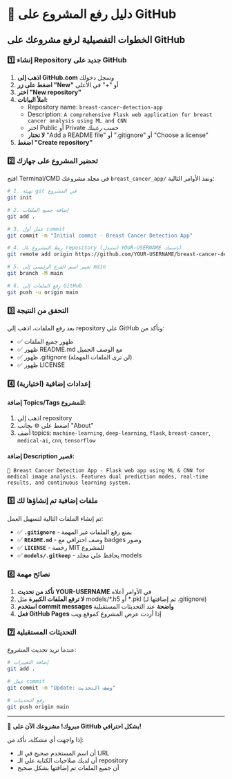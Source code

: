 # 🚀 دليل رفع المشروع على GitHub

## الخطوات التفصيلية لرفع مشروعك على GitHub

### 1️⃣ إنشاء Repository جديد على GitHub

1. **اذهب إلى GitHub.com** وسجل دخولك
2. **اضغط على زر "New"** أو "+" في الأعلى
3. **اختر "New repository"**
4. **املأ البيانات:**
   - Repository name: `breast-cancer-detection-app`
   - Description: `A comprehensive Flask web application for breast cancer analysis using ML and CNN`
   - اختر Public أو Private حسب رغبتك
   - **لا تختار** "Add a README file" أو ".gitignore" أو "Choose a license"
5. **اضغط "Create repository"**

### 2️⃣ تحضير المشروع على جهازك

افتح Terminal/CMD في مجلد مشروعك `breast_cancer_app/` ونفذ الأوامر التالية:

```bash
# 1. تهيئة git في المشروع
git init

# 2. إضافة جميع الملفات
git add .

# 3. عمل أول commit
git commit -m "Initial commit - Breast Cancer Detection App"

# 4. ربط المشروع بالـ repository (استبدل YOUR-USERNAME باسمك)
git remote add origin https://github.com/YOUR-USERNAME/breast-cancer-detection-app.git

# 5. تغيير اسم الفرع الرئيسي إلى main
git branch -M main

# 6. رفع الملفات إلى GitHub
git push -u origin main
```

### 3️⃣ التحقق من النتيجة

بعد رفع الملفات، اذهب إلى repository على GitHub وتأكد من:
- ✅ ظهور جميع الملفات
- ✅ ظهور README.md مع الوصف الجميل
- ✅ ظهور .gitignore (لن ترى الملفات المهملة)
- ✅ ظهور LICENSE

### 4️⃣ إعدادات إضافية (اختيارية)

#### إضافة Topics/Tags للمشروع:
1. اذهب إلى repository
2. اضغط على ⚙️ بجانب "About"
3. أضف topics: `machine-learning`, `deep-learning`, `flask`, `breast-cancer`, `medical-ai`, `cnn`, `tensorflow`

#### إضافة Description قصير:
```
🏥 Breast Cancer Detection App - Flask web app using ML & CNN for medical image analysis. Features dual prediction modes, real-time results, and continuous learning system.
```

### 5️⃣ ملفات إضافية تم إنشاؤها لك

تم إنشاء الملفات التالية لتسهيل العمل:

- ✅ **`.gitignore`** - يمنع رفع الملفات غير المهمة
- ✅ **`README.md`** - وصف احترافي مع badges وصور
- ✅ **`LICENSE`** - رخصة MIT للمشروع
- ✅ **`models/.gitkeep`** - يحافظ على مجلد models

### 6️⃣ نصائح مهمة

1. **تأكد من تحديث YOUR-USERNAME** في الأوامر أعلاه
2. **لا ترفع الملفات الكبيرة** مثل models/*.h5 أو *.pkl (تم إضافتها لـ .gitignore)
3. **استخدم commit messages واضحة** عند التحديثات المستقبلية
4. **فعل GitHub Pages** إذا أردت عرض المشروع كموقع ويب

### 7️⃣ التحديثات المستقبلية

عندما تريد تحديث المشروع:

```bash
# إضافة التغييرات
git add .

# عمل commit
git commit -m "Update: وصف التحديث"

# رفع التحديثات
git push origin main
```

---

🎉 **مبروك! مشروعك الآن على GitHub بشكل احترافي!**

إذا واجهت أي مشكلة، تأكد من:
- أن اسم المستخدم صحيح في الـ URL
- أن لديك صلاحيات الكتابة على الـ repository
- أن جميع الملفات تم إضافتها بشكل صحيح
